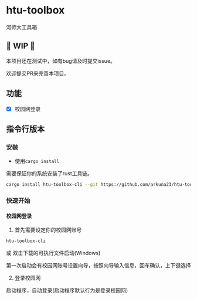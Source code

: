 # htu-toolbox

河师大工具箱

## :construction: WIP :construction:

本项目还在测试中，如有bug请及时提交issue。

欢迎提交PR来完善本项目。

## 功能

-   [x] 校园网登录

## 指令行版本

### 安装

-   使用`cargo install`

需要保证你的系统安装了rust工具链。

```bash
cargo install htu-toolbox-cli --git https://github.com/arkuna23/htu-toolbox
```

### 快速开始

#### 校园网登录

1. 首先需要设定你的校园网账号

```bash
htu-toolbox-cli
```

或 双击下载的可执行文件启动(Windows)

第一次启动会有校园网账号设置向导，按照向导输入信息，回车确认，上下键选择

2. 登录校园网

启动程序，自动登录(启动程序默认行为是登录校园网)
